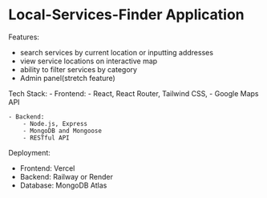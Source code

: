 # Local-Services-Finder Application

Features:
- search services by current location or inputting addresses
- view service locations on interactive map 
- ability to filter services by category
- Admin panel(stretch feature)

Tech Stack:
    - Frontend:
        - React, React Router, Tailwind CSS, 
        - Google Maps API

    - Backend:
        - Node.js, Express
        - MongoDB and Mongoose
        - RESTful API

Deployment:
- Frontend: Vercel
- Backend: Railway or Render
- Database: MongoDB Atlas
